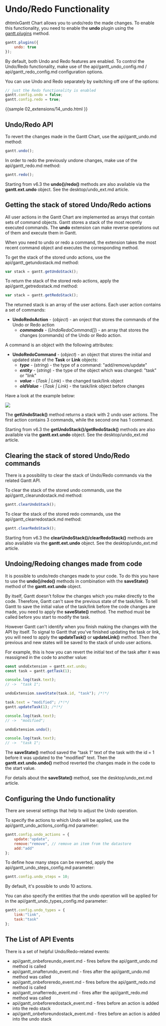 Undo/Redo Functionality
======================================

dhtmlxGantt Chart allows you to undo/redo the made changes. To enable this functionality, you need to enable the **undo**  plugin using the [gantt.plugins](api/gantt_plugins.md) method.

~~~js
gantt.plugins({
	undo: true
});
~~~

By default, both Undo and Redo features are enabled. To control the Undo/Redo functionality, make use of the api/gantt_undo_config.md / api/gantt_redo_config.md configuration options. 

You can use Undo and Redo separately by switching off one of the options:

~~~js
// just the Redo functionality is enabled
gantt.config.undo = false;
gantt.config.redo = true;
~~~

{{sample
02_extensions/14_undo.html
}}

Undo/Redo API
----------------------------

To revert the changes made in the Gantt Chart, use the api/gantt_undo.md method:

~~~js
gantt.undo();
~~~

In order to redo the previously undone changes, make use of the api/gantt_redo.md method:

~~~js
gantt.redo();
~~~

Starting from v6.3 the **undo()/redo()** methods are also available via the **gantt.ext.undo** object. See the desktop/undo_ext.md article. 

Getting the stack of stored Undo/Redo actions
--------------------------------------------

All user actions in the Gantt Chart are implemented as arrays that contain sets of command objects. Gantt stores a stack of the most recently executed commands.
The **undo** extension can make reverse operations out of them and execute them in Gantt. 

When you need to undo or redo a command, the extension takes the most recent command object and executes the corresponding method.

To get the stack of the stored undo actions, use the api/gantt_getundostack.md method:

~~~js
var stack = gantt.getUndoStack();
~~~

To return the stack of the stored redo actions, apply the api/gantt_getredostack.md method:

~~~js
var stack = gantt.getRedoStack();
~~~

The returned stack is an array of the user actions. Each user action contains a set of commands:

- <span class=subproperty>**UndoRedoAction**</span> - (*object*) - an onject that stores the commands of the Undo or Redo action
    - **_commands_** - (*UndoRedoCommand[]*) - an array that stores the changes (commands) of the Undo or Redo action.


A command is an object with the following attributes:

- <span class=subproperty>**UndoRedoCommand**</span> - (*object*) - an object that stores the initial and updated state of the **Task** or **Link** objects:
    - **_type_** - (*string*) - the type of a command: "add/remove/update"
    - **_entity_** - (*string*) - the type of the object which was changed: "task" or "link"
    - **_value_** - (*Task | Link*) - the changed task/link object 
    - **_oldValue_** - (*Task | Link*) - the task/link object before changes


Have a look at the example below:

<img src="api/get_undo_stack.png">

The **getUndoStack()** method returns a stack with 2 undo user actions. The first action contains 3 commands, while the second one has 1 command.

Starting from v6.3 the **getUndoStack()/getRedoStack()** methods are also available via the **gantt.ext.undo** object. See the desktop/undo_ext.md article. 

Clearing the stack of stored Undo/Redo commands
------------------------------

There is a possibility to clear the stack of Undo/Redo commands via the related Gantt API. 

To clear the stack of the stored undo commands, use the api/gantt_clearundostack.md method:

~~~js
gantt.clearUndoStack();
~~~

To clear the stack of the stored redo commands, use the api/gantt_clearredostack.md method:

~~~js
gantt.clearRedoStack();
~~~

Starting from v6.3 the **clearUndoStack()/clearRedoStack()** methods are also available via the **gantt.ext.undo** object. See the desktop/undo_ext.md article.

Undoing/Redoing changes made from code
---------------------------------

It is possible to undo/redo changes made to your code. To do this you have to use the **undo()/redo()** methods in combination with the **saveState()** method of the **gantt.ext.undo** object. 

By itself, Gantt doesn't follow the changes which you make directly to the code. Therefore, Gantt can't save the previous state of the task/link. To tell Gantt to save the initial value of the task/link before the code changes are made, you need to apply the **saveState()** method. The method must be called before you start to modify the task.

However Gantt can't identify when you finish making the changes with the API by itself. To signal to Gantt that you've finished updating the task or link, you will need to apply the **updateTask()** or **updateLink()** method. Then the previous and new states will be saved to the stack of undo user actions.

For example, this is how you can revert the initial text of the task after it was reassigned in the code to another value:

~~~js
const undoExtension = gantt.ext.undo;
const task = gantt.getTask(1);

console.log(task.text);
// ->  "task 1";

undoExtension.saveState(task.id, "task"); /*!*/

task.text = "modified"; /*!*/
gantt.updateTask(1); /*!*/

console.log(task.text);
// ->  "modified";

undoExtension.undo();

console.log(task.text);
// ->  "task 1";
~~~

The **saveState()** method saved the "task 1" text of the task with the id = 1 before it was updated to the "modified" text. Then the **gantt.ext.undo.undo()** method reverted the changes made in the code to the start value. 

For details about the **saveState()** method, see the desktop/undo_ext.md article.

Configuring the Undo functionality
----------------------------

There are several settings that help to adjust the Undo operation.

To specify the actions to which Undo will be applied, use the api/gantt_undo_actions_config.md parameter:

~~~js
gantt.config.undo_actions = {
    update:"update",
    remove:"remove", // remove an item from the datastore
    add:"add"
};
~~~

To define how many steps can be reverted, apply the api/gantt_undo_steps_config.md parameter:

~~~js
gantt.config.undo_steps = 10;
~~~

By default, it's possible to undo 10 actions.

You can also specify the entities that the undo operation will be applied for in the api/gantt_undo_types_config.md parameter:

~~~js
gantt.config.undo_types = {
    link:"link",
    task:"task"
};
~~~


The List of API Events
-------------------

There is a set of helpful Undo/Redo-related events:

- api/gantt_onbeforeundo_event.md - fires before the api/gantt_undo.md method is called
- api/gantt_onafterundo_event.md - fires after the api/gantt_undo.md method was called
- api/gantt_onbeforeredo_event.md - fires before the api/gantt_redo.md method is called
- api/gantt_onafterredo_event.md - fires after the api/gantt_redo.md method was called
- api/gantt_onbeforeredostack_event.md - fires before an action is added into the redo stack
- api/gantt_onbeforeundostack_event.md - fires before an action is added into the undo stack

